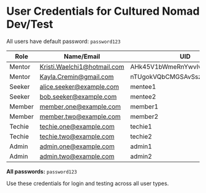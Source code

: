 # User Credentials for Cultured Nomad Dev/Test

All users have default password: `password123`

| Role    | Name/Email                  | UID         |
|---------|-----------------------------|-------------|
| Mentor  | Kristi.Waelchi1@hotmail.com | AHk45V1bWmeRnYwvIv1YxOf7rZX2 |
| Mentor  | Kayla.Cremin@gmail.com      | nTUgokVQbCMGSAvSszykvK824GJ2 |
| Seeker  | alice.seeker@example.com    | mentee1     |
| Seeker  | bob.seeker@example.com      | mentee2     |
| Member  | member.one@example.com      | member1     |
| Member  | member.two@example.com      | member2     |
| Techie  | techie.one@example.com      | techie1     |
| Techie  | techie.two@example.com      | techie2     |
| Admin   | admin.one@example.com       | admin1      |
| Admin   | admin.two@example.com       | admin2      |

**All passwords:** `password123`

Use these credentials for login and testing across all user types.
